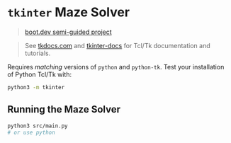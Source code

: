 # `tkinter` Maze Solver

> [boot.dev semi-guided project](https://www.boot.dev/courses/build-maze-solver-python)

> See [tkdocs.com](https://tkdocs.com) and [tkinter-docs](https://tkinter-docs.readthedocs.io) for Tcl/Tk documentation and tutorials.

Requires *matching* versions of `python` and `python-tk`. Test your installation of Python Tcl/Tk with:

```bash
python3 -m tkinter
```

## Running the Maze Solver

```bash
python3 src/main.py
# or use python 
```
